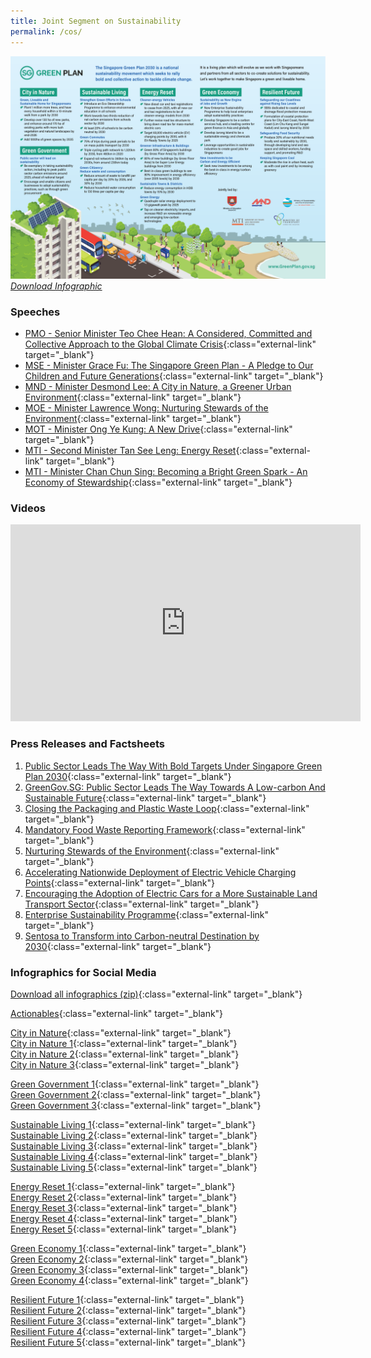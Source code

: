 ```yaml
---
title: Joint Segment on Sustainability 
permalink: /cos/
---
```


![](../resources/cos-sgp-infographics.png) *[Download Infographic](../resources/cos-sgp-infographics.pdf)*


### **Speeches**

- [PMO - Senior Minister Teo Chee Hean: A Considered, Committed and Collective Approach to the Global Climate Crisis](/resource-room/2021-03-04-pmo){:class="external-link" target="_blank"}  
- [MSE - Minister Grace Fu: The Singapore Green Plan - A Pledge to Our Children and Future Generations](/resource-room/2021-03-04-mse){:class="external-link" target="_blank"}
- [MND - Minister Desmond Lee: A City in Nature, a Greener Urban Environment](/resource-room/2021-03-04-mnd){:class="external-link" target="_blank"}  
- [MOE - Minister Lawrence Wong: Nurturing Stewards of the Environment](/resource-room/2021-03-04-moe){:class="external-link" target="_blank"}
- [MOT - Minister Ong Ye Kung: A New Drive](/resource-room/2021-03-04-mot){:class="external-link" target="_blank"}  
- [MTI - Second Minister Tan See Leng: Energy Reset](/resource-room/2021-03-04-2-mti){:class="external-link" target="_blank"}  
- [MTI - Minister Chan Chun Sing: Becoming a Bright Green Spark - An Economy of Stewardship](/resource-room/2021-03-04-1-mti){:class="external-link" target="_blank"}  

### **Videos**


<div class="bp-youtube">
    <iframe width="560" height="315" src="https://www.youtube.com/embed/videoseries?list=PLufsUwaI-DoGV6xhtyVKDTz-r1pr7ger3" frameborder="0" allow="accelerometer; autoplay; clipboard-write; encrypted-media; gyroscope; picture-in-picture" allowfullscreen></iframe>
</div>


### **Press Releases and Factsheets**

1. [Public Sector Leads The Way With Bold Targets Under Singapore Green Plan 2030](../resources/cos-sgp-factsheet.pdf){:class="external-link" target="_blank"}
2. [GreenGov.SG: Public Sector Leads The Way Towards A Low-carbon And Sustainable Future](/resource-room/2021-03-04-press-release-on-green-government){:class="external-link" target="_blank"}
3. [Closing the Packaging and Plastic Waste Loop](https://www.nea.gov.sg/docs/default-source/media-files/cos2021/cos2021-media-factsheet-initiatives-to-close-the-packaging-and-plastic-waste-loop.pdf){:class="external-link" target="_blank"}
4. [Mandatory Food Waste Reporting Framework](https://www.nea.gov.sg/docs/default-source/media-files/cos2021/cos2021-media-factsheet-mandatory-framework-for-food-waste-reporting.pdf){:class="external-link" target="_blank"}
6. [Nurturing Stewards of the Environment](https://www.moe.gov.sg/news/press-releases/20210304-learn-for-life-equipping-ourselves-for-a-changing-world-nurturing-stewards-of-the-environment){:class="external-link" target="_blank"}
7. [Accelerating Nationwide Deployment of Electric Vehicle Charging Points](https://www.lta.gov.sg/content/ltagov/en/newsroom/2021/3/news-release/Accelerating_nationwide_deployment_of_electric_vehicle_charging_points.html){:class="external-link" target="_blank"}
8. [Encouraging the Adoption of Electric Cars for a More Sustainable Land Transport Sector](https://www.lta.gov.sg/content/ltagov/en/newsroom/2021/3/news-release/Encouraging_the_adoption_of_electric_cars.html){:class="external-link" target="_blank"}
9. [Enterprise Sustainability Programme](https://www.mti.gov.sg/-/media/MTI/COS-2021/Factsheets/3-ESP_MTI-COS-2021-Media-Factsheet.pdf){:class="external-link" target="_blank"}
10. [Sentosa to Transform into Carbon-neutral Destination by 2030](/resources/sentosa-media-release.pdf){:class="external-link" target="_blank"}

### **Infographics for Social Media**

[Download all infographics (zip)](/images/infographics-social-media-full.zip){:class="external-link" target="_blank"} 

[Actionables](/resources/sgp_actionables.jpg){:class="external-link" target="_blank"}  

[City in Nature](/images/cityinnaturewa.png){:class="external-link" target="_blank"}  
[City in Nature 1](/images/cityinnature1.png){:class="external-link" target="_blank"}  
[City in Nature 2](/images/cityinnature2.png){:class="external-link" target="_blank"}  
[City in Nature 3](/images/cityinnature3.png){:class="external-link" target="_blank"}  

[Green Government 1](/images/greengov1.png){:class="external-link" target="_blank"}  
[Green Government 2](/images/greengov2.png){:class="external-link" target="_blank"}  
[Green Government 3](/images/greengov3.png){:class="external-link" target="_blank"}  

[Sustainable Living 1](/images/sus1.png){:class="external-link" target="_blank"}  
[Sustainable Living 2](/images/sus2.png){:class="external-link" target="_blank"}  
[Sustainable Living 3](/images/sus3.png){:class="external-link" target="_blank"}  
[Sustainable Living 4](/images/sus4.png){:class="external-link" target="_blank"}  
[Sustainable Living 5](/images/sus5.png){:class="external-link" target="_blank"}  

[Energy Reset 1](/images/energy1.png){:class="external-link" target="_blank"}  
[Energy Reset 2](/images/energy2.png){:class="external-link" target="_blank"}  
[Energy Reset 3](/images/energy3.png){:class="external-link" target="_blank"}  
[Energy Reset 4](/images/energy4.png){:class="external-link" target="_blank"}  
[Energy Reset 5](/images/energy5.png){:class="external-link" target="_blank"}  

[Green Economy 1](/images/econ1.png){:class="external-link" target="_blank"}  
[Green Economy 2](/images/econ2.png){:class="external-link" target="_blank"}  
[Green Economy 3](/images/econ3.png){:class="external-link" target="_blank"}  
[Green Economy 4](/images/econ4.png){:class="external-link" target="_blank"}  

[Resilient Future 1](/images/resilient1.png){:class="external-link" target="_blank"}  
[Resilient Future 2](/images/resilient2.png){:class="external-link" target="_blank"}  
[Resilient Future 3](/images/resilient3.png){:class="external-link" target="_blank"}  
[Resilient Future 4](/images/resilient4.png){:class="external-link" target="_blank"}  
[Resilient Future 5](/images/resilient5.png){:class="external-link" target="_blank"}  

